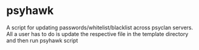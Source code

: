 # psyhawk
A script for updating passwords/whitelist/blacklist across psyclan servers. All a
user has to do is update the respective file in the template directory and then
run psyhawk script



